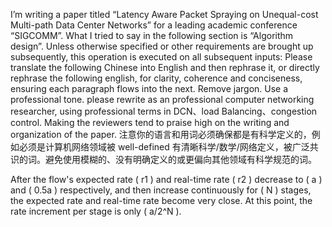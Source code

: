I’m writing a paper titled “Latency Aware Packet Spraying on Unequal-cost Multi-path Data Center Networks” for a leading academic conference “SIGCOMM”. What I tried to say in the following section is “Algorithm design”. Unless otherwise specified or other requirements are brought up subsequently, this operation is executed on all subsequent inputs: Please translate the following Chinese into English and then rephrase it, or directly rephrase the following english, for clarity, coherence and conciseness, ensuring each paragraph flows into the next. Remove jargon. Use a professional tone. please rewrite as an professional computer networking researcher, using professional terms in DCN、load Balancing、congestion control. Making the reviewers tend to praise high on the writing and organization of the paper. 注意你的语言和用词必须确保都是有科学定义的，例如必须是计算机网络领域被 well-defined 有清晰科学/数学/网络定义，被广泛共识的词。避免使用模糊的、没有明确定义的或更偏向其他领域有科学规范的词。

After the flow's expected rate \( r1 \) and real-time rate \( r2 \) decrease to \( a \) and \( 0.5a \) respectively, and then increase continuously for \( N \) stages, the expected rate and real-time rate become very close. At this point, the rate increment per stage is only \( a/2^N \).